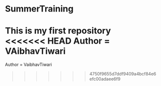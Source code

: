 # SummerTraining
This is my first repository
<br>
<<<<<<< HEAD
Author = VAibhavTiwari
=======
Author = VaibhavTiwari
>>>>>>> 4750f9655d7ddf9409a4bcf84e6efc00adaee6f9
